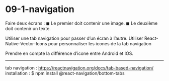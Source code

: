# 09-1-navigation

Faire deux écrans :
◼ Le premier doit contenir une image.
◼ Le deuxième doit contenir un texte.

Utiliser une tab navigation pour passer d’un écran à l’autre.
Utiliser React-Native-Vector-Icons pour personnaliser les icones de la 
tab navigation

Prendre en compte la différence d’icone entre Android et IOS.

--------

tab navigation : https://reactnavigation.org/docs/tab-based-navigation/
installation :
$ npm install @react-navigation/bottom-tabs
